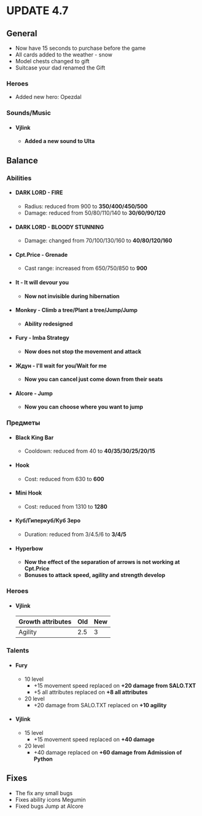 # UPDATE 4.7

## General

* Now have 15 seconds to purchase before the game
* All cards added to the weather - snow
* Model chests changed to gift
* Suitcase your dad renamed the Gift

### Heroes

* Added new hero: Opezdal

### Sounds/Music
  
* #### Vjlink
  * **Added a new sound to Ulta**

## Balance

### Abilities

* #### DARK LORD - FIRE
  * Radius: reduced from 900 to **350/400/450/500**
  * Damage: reduced from 50/80/110/140 to **30/60/90/120**

* #### DARK LORD - BLOODY STUNNING
  * Damage: changed from 70/100/130/160 to **40/80/120/160**

* #### Cpt.Price - Grenade
  * Cast range: increased from 650/750/850 to **900**

* #### It - It will devour you
  * **Now not invisible during hibernation**

* #### Monkey - Climb a tree/Plant a tree/Jump/Jump
  * **Ability redesigned**

* #### Fury - Imba Strategy
  * **Now does not stop the movement and attack**

* #### Ждун - I'll wait for you/Wait for me
  * **Now you can cancel just come down from their seats**

* #### Alcore - Jump
  * **Now you can choose where you want to jump**

### Предметы

* #### Black King Bar
  * Cooldown: reduced from 40 to **40/35/30/25/20/15**

* #### Hook
  * Cost: reduced from 630 to **600**

* #### Mini Hook
  * Cost: reduced from 1310 to **1280**

* #### Куб/Гиперкуб/Куб Зеро
  * Duration: reduced from 3/4.5/6 to **3/4/5**

* #### Hyperbow
  * **Now the effect of the separation of arrows is not working at Cpt.Price**
  * **Bonuses to attack speed, agility and strength develop**

### Heroes

* #### Vjlink


  Growth attributes | Old | New
  ------------ | ------------- | -------------
  Agility | 2.5 | 3

### Talents

* #### Fury
  * 10 level
    * +15 movement speed replaced on **+20 damage from SALO.TXT**
    * +5 all attributes replaced on **+8 all attributes**
  * 20 level
    * +20 damage from SALO.TXT replaced on **+10 agility**

* #### Vjlink
  * 15 level
    * +15 movement speed replaced on **+40 damage**
  * 20 level
    * +40 damage replaced on **+60 damage from Admission of Python**

## Fixes

* The fix any small bugs
* Fixes ability icons Megumin
* Fixed bugs Jump at Alcore
